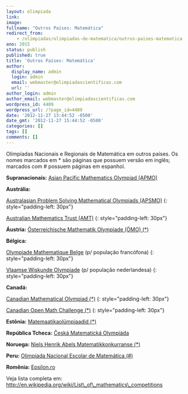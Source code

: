 ```yaml
---
layout: olimpiada 
link: 
image: 
fullname: "Outros Países: Matemática"
redirect_from: 
    - /olimpiadas/olimpiadas-de-matematica/outros-paises-matematica
ano: 2015
status: publish
published: true
title: 'Outros Países: Matemática'
author:
  display_name: admin
  login: admin
  email: webmaster@olimpiadascientificas.com
  url: ''
author_login: admin
author_email: webmaster@olimpiadascientificas.com
wordpress_id: 4409
wordpress_url: /?page_id=4409
date: '2012-11-27 13:44:52 -0500'
date_gmt: '2012-11-27 15:44:52 -0500'
categories: []
tags: []
comments: []
---
```


Olimpíadas Nacionais e Regionais de Matemática em outros países. Os nomes marcados em \* são páginas que possuem versão em inglês; marcados com # possuem páginas em espanhol.



**Supranacionais:** [Asian Pacific Mathematics Olympiad (APMO)][1]






<strong>Austrália: </strong>

[Australasian Problem Solving Mathematical Olympiads (APSMO)][2]
{: style="padding-left: 30px"}




[Australian Mathematics Trust (AMT)][3]
{: style="padding-left: 30px"}

**Áustria:** [Österreichische Mathematik Olympiade (ÖMO) (\*)][4]


<strong>Bélgica: </strong>

[Olympiade Mathematique Belge][5] (p/ população francófona)
{: style="padding-left: 30px"}




[Vlaamse Wiskunde Olympiade][6] (p/ população nederlandesa)
{: style="padding-left: 30px"}

<strong>Canadá: </strong>


[Canadian Mathematical Olympiad (\*)][7]
{: style="padding-left: 30px"}




[Canadian Open Math Challenge (\*)][8]
{: style="padding-left: 30px"}

**Estônia:** [Matemaatikaolümpiaadid (\*)][9]


**República Tcheca:** [Česká Matematická Olympiáda][10]

**Noruega:** [Niels Henrik Abels Matematikkonkurranse (\*)][11]

**Peru:** [Olimpiada Nacional Escolar de Matemática (#)][12]

**Romênia:** [Epsilon.ro][13]



Veja lista completa em: http://en.wikipedia.org/wiki/List\_of\_mathematics\_competitions





[1]: http://cms.math.ca/Competitions/APMO/
[2]: http://www.apsmo.info/
[3]: http://www.amt.edu.au/
[4]: http://www.oemo.at/en/
[5]: http://omb.sbpm.be/
[6]: https://www.vwo.be/
[7]: http://www.math.ca/Competitions/CMO/
[8]: http://cms.math.ca/Competitions/COMC/
[9]: http://www.math.olympiaadid.ut.ee/eng/html/index.php
[10]: http://www.math.muni.cz/~rvmo/
[11]: http://abelkonkurransen.no/nb/
[12]: http://onemperu.wordpress.com/
[13]: http://epsilon.ro/
